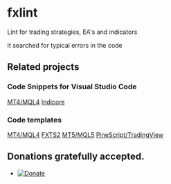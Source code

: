 # fxlint
Lint for trading strategies, EA's and indicators

It searched for typical errors in the code

## Related projects

### Code Snippets for Visual Studio Code

[MT4/MQL4](https://github.com/sibvic/vsc-mq4-snippets) [Indicore](https://github.com/sibvic/vsc-indicore)

### Code templates

[MT4/MQL4](https://github.com/sibvic/vsc-mq4-snippets) [FXTS2](https://github.com/sibvic/fxts2-templates) [MT5/MQL5](https://github.com/sibvic/mq5-templates) [PineScript/TradingView](https://github.com/sibvic/pinescript-templates)

## Donations gratefully accepted.

* [![Donate](https://img.shields.io/badge/Donate-PayPal-green.svg)](https://paypal.me/sibvic)